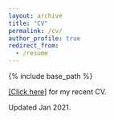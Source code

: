 ```yaml
---
layout: archive
title: "CV"
permalink: /cv/
author_profile: true
redirect_from:
  - /resume
---
```


{% include base_path %}

[[Click here]](/files/CaoZ_CV.pdf) for my recent CV.

Updated Jan 2021.
